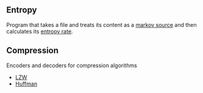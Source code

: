 
## Entropy
Program that takes a file and treats its content as a [markov source](https://en.wikipedia.org/wiki/Markov_information_source) and then calculates its [entropy rate](https://en.wikipedia.org/wiki/Entropy_rate).
## Compression
Encoders and decoders for compression algorithms[]()
* [LZW](https://en.wikipedia.org/wiki/Lempel%E2%80%93Ziv%E2%80%93Welch)
* [Huffman](https://en.wikipedia.org/wiki/Huffman_coding)
